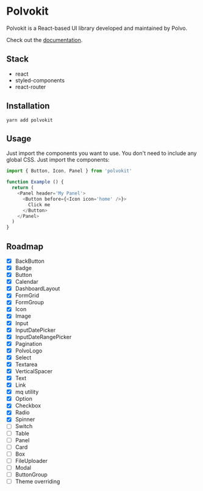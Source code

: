 # Polvokit

Polvokit is a React-based UI library developed and maintained by Polvo.

Check out the [documentation](https://polvo-labs.github.io/polvokit/).

## Stack

- react
- styled-components
- react-router

## Installation

```
yarn add polvokit
```

## Usage

Just import the components you want to use.
You don't need to include any global CSS. Just import the components:

```js
import { Button, Icon, Panel } from 'polvokit'

function Example () {
  return (
    <Panel header='My Panel'>
      <Button before={<Icon icon='home' />}>
        Click me
      </Button>
    </Panel>    
  )
}
```

## Roadmap

- [x] BackButton
- [x] Badge
- [x] Button
- [x] Calendar
- [x] DashboardLayout
- [x] FormGrid
- [x] FormGroup
- [x] Icon
- [x] Image
- [x] Input
- [x] InputDatePicker
- [x] InputDateRangePicker
- [x] Pagination
- [x] PolvoLogo
- [x] Select
- [x] Textarea
- [x] VerticalSpacer
- [x] Text
- [x] Link
- [x] mq utility
- [x] Option
- [x] Checkbox
- [x] Radio
- [x] Spinner
- [ ] Switch
- [ ] Table
- [ ] Panel
- [ ] Card
- [ ] Box
- [ ] FileUploader
- [ ] Modal
- [ ] ButtonGroup
- [ ] Theme overriding
